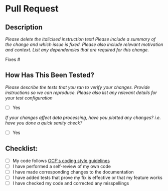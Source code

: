 # Pull Request

## Description

_Please delete the italicised instruction text!
Please include a summary of the change and which issue is fixed.
Please also include relevant motivation and context. List any dependencies that are required for this change._

Fixes #

## How Has This Been Tested?

_Please describe the tests that you ran to verify your changes. Provide instructions so we can reproduce.
Please also list any relevant details for your test configuration_

- [ ] Yes

_If your changes affect data processing, have you plotted any changes? i.e. have you done a quick sanity check?_

- [ ] Yes

## Checklist:

- [ ] My code follows [OCF's coding style guidelines](https://github.com/openclimatefix/nowcasting/blob/main/coding_style.md)
- [ ] I have performed a self-review of my own code
- [ ] I have made corresponding changes to the documentation
- [ ] I have added tests that prove my fix is effective or that my feature works
- [ ] I have checked my code and corrected any misspellings
